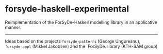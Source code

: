 forsyde-haskell-experimental
============================

Reimplementation of the ForSyDe-Haskell modelling library in an applicative manner.


----
Ideas based on the projects `forsyde-patterns` (George Ungureanu), `forsyde-appl` (Mikkel Jakobsen) and the `ForSyDe. library (KTH-SAM group)
